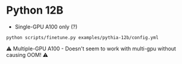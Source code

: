 # Python 12B

- Single-GPU A100 only (?)

```shell
python scripts/finetune.py examples/pythia-12b/config.yml
```

⚠️ Multiple-GPU A100 - Doesn't seem to work with multi-gpu without causing OOM! ⚠️

